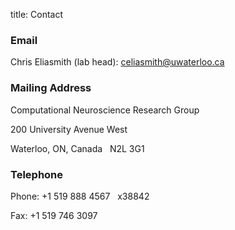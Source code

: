 title: Contact

### Email

Chris Eliasmith (lab head): [celiasmith@uwaterloo.ca](mailto:celiasmith@uwaterloo.ca)

### Mailing Address

Computational Neuroscience Research Group

200 University Avenue West

Waterloo, ON, Canada&nbsp;&nbsp;&nbsp;N2L 3G1


### Telephone

Phone: +1 519 888 4567&nbsp;&nbsp;&nbsp;x38842

Fax: +1 519 746 3097
